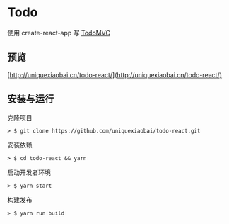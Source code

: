 # Todo

使用 create-react-app 写 [TodoMVC](https://github.com/tastejs/todomvc)

## 预览
[http://uniquexiaobai.cn/todo-react/](http://uniquexiaobai.cn/todo-react/)

## 安装与运行

克隆项目

```
> $ git clone https://github.com/uniquexiaobai/todo-react.git
```

安装依赖
```
> $ cd todo-react && yarn
```

启动开发者环境
```
> $ yarn start
```

构建发布
```
> $ yarn run build
```
